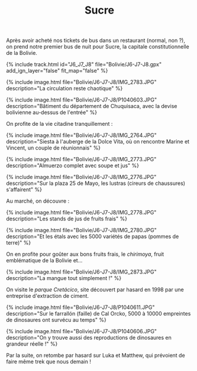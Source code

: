 ﻿---
title: "Sucre"
permalink: /Bolivie/J6-J7-J8/
sidebar:
  nav: "bolivie"
enable_tracks: true
---

Après avoir acheté nos tickets de bus dans un restaurant (normal, non ?), on prend notre premier bus de nuit pour Sucre, la capitale constitutionnelle de la Bolivie.

{% include track.html id="J6_J7_J8" file="Bolivie/J6-J7-J8.gpx" add_ign_layer="false" fit_map="false" %}

{% include image.html file="Bolivie/J6-J7-J8/IMG_2783.JPG" description="La circulation reste chaotique" %}

{% include image.html file="Bolivie/J6-J7-J8/P1040603.JPG" description="Bâtiment du département de Chuquisaca, avec la devise bolivienne au-dessus de l'entrée" %}

On profite de la vie citadine tranquillement :

{% include image.html file="Bolivie/J6-J7-J8/IMG_2764.JPG" description="Siesta à l'auberge de la Dolce Vita, où on rencontre Marine et Vincent, un couple de réunionnais" %}

{% include image.html file="Bolivie/J6-J7-J8/IMG_2773.JPG" description="Almuerzo complet avec soupe et jus" %}

{% include image.html file="Bolivie/J6-J7-J8/IMG_2776.JPG" description="Sur la plaza 25 de Mayo, les lustras (cireurs de chaussures) s'affairent" %}

Au marché, on découvre :

{% include image.html file="Bolivie/J6-J7-J8/IMG_2778.JPG" description="Les stands de jus de fruits frais" %}

{% include image.html file="Bolivie/J6-J7-J8/IMG_2780.JPG" description="Et les étals avec les 5000 variétés de papas (pommes de terre)" %}

On en profite pour goûter aux bons fruits frais, le *chirimoya*, fruit emblématique de la Bolivie et...

{% include image.html file="Bolivie/J6-J7-J8/IMG_2873.JPG" description="La mangue tout simplement !" %}

On visite le *parque Cretácico*, site découvert par hasard en 1998 par une entreprise d'extraction de ciment.

{% include image.html file="Bolivie/J6-J7-J8/P1040611.JPG" description="Sur le farrallón (faille) de Cal Orcko, 5000 à 10000 empreintes de dinosaures ont survécu au temps" %}

{% include image.html file="Bolivie/J6-J7-J8/P1040606.JPG" description="On y trouve aussi des reproductions de dinosaures en grandeur réelle !" %}

Par la suite, on retombe par hasard sur Luka et Matthew, qui prévoient de faire même trek que nous demain !

<!-- Charlar, descansar, ir al mercado, comer y beber -->
